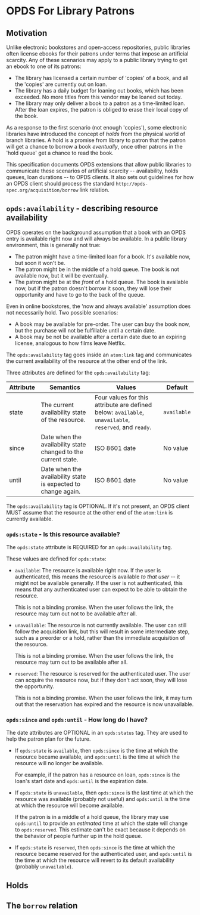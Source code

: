 # OPDS For Library Patrons

## Motivation

Unlike electronic bookstores and open-access repositories, public
libraries often license ebooks for their patrons under terms that
impose an artificial scarcity. Any of these scenarios may apply to a
public library trying to get an ebook to one of its patrons:

* The library has licensed a certain number of 'copies' of a book, and
  all the 'copies' are currently out on loan.
* The library has a daily budget for loaning out books, which has been
  exceeded. No more titles from this vendor may be loaned out today.
* The library may only deliver a book to a patron as a time-limited
  loan. After the loan expires, the patron is obliged to erase their
  local copy of the book.

As a response to the first scenario (not enough 'copies'), some
electronic libraries have introduced the concept of _holds_ from the
physical world of branch libraries. A hold is a promise from library
to patron that the patron will get a chance to borrow a book
_eventually_, once other patrons in the 'hold queue' get a chance to
read the book.

This specification documents OPDS extensions that allow public
libraries to communicate these scenarios of artificial scarcity --
availability, holds queues, loan durations -- to OPDS clients. It also
sets out guidelines for how an OPDS client should process the standard
`http://opds-spec.org/acquisition/borrow` link relation.

## `opds:availability` - describing resource availability

OPDS operates on the background assumption that a book with an OPDS
entry is available right now and will always be available. In a
public library environment, this is generally not true:

* The patron might have a time-limited loan for a book. It's available
  now, but soon it won't be.
* The patron might be in the middle of a hold queue. The book is not
  available now, but it will be eventually.
* The patron might be at the _front_ of a hold queue. The book is
  available now, but if the patron doesn't borrow it soon, they will
  lose their opportunity and have to go to the back of the queue.

Even in online bookstores, the 'now and always available' assumption
does not necessarily hold. Two possible scenarios:

* A book may be available for pre-order. The user can buy the book
  now, but the purchase will not be fulfillable until a certain date.
* A book may be not be available after a certain date due to an
  expiring license, analogous to how films leave Netflix.

The `opds:availability` tag goes inside an `atom:link` tag and
communicates the current availability of the resource at the other end
of the link.

Three attributes are defined for the `opds:availability` tag:

| Attribute | Semantics | Values | Default |
| --------- | --------- | ------ | ------- |
| state     | The current availability state of the resource. | Four values for this attribute are defined below: `available`, `unavailable`, `reserved`, and `ready`. | `available` |
| since     | Date when the availability state changed to the current state. | ISO 8601 date | No value |
| until     | Date when the availability state is expected to change again. | ISO 8601 date | No value |

The `opds:availability` tag is OPTIONAL. If it's not present, an OPDS
client MUST assume that the resource at the other end of the
`atom:link` is currently available.

### `opds:state` - Is this resource available?

The `opds:state` attribute is REQUIRED for an `opds:availability` tag.

These values are defined for `opds:state`:

* `available`: The resource is available right now. If the user is
  authenticated, this means the resource is available _to that user_ -- it
  might not be available generally. If the user is not authenticated,
  this means that any authenticated user can expect to be able to
  obtain the resource.
  
  This is not a binding promise. When the user follows the link, the resource
  may turn out not to be available after all.

* `unavailable`: The resource is not currently available. The user can
  still follow the acquisition link, but this will result in some
  intermediate step, such as a preorder or a hold, rather than the
  immediate acquisition of the resource.
  
  This is not a binding promise. When the user follows the link, the
  resource may turn out to be available after all.

* `reserved`: The resource is reserved for the authenticated user. The user
  can acquire the resource now, but if they don't act soon, they will lose
  the opportunity.
  
  This is not a binding promise. When the user follows the link, it
  may turn out that the reservation has expired and the resource is now
  unavailable.

### `opds:since` and `opds:until` - How long do I have?

The date attributes are OPTIONAL in an `opds:status` tag. They are
used to help the patron plan for the future.

* If `opds:state` is `available`, then `opds:since` is the time at
  which the resource became available, and `opds:until` is the time at
  which the resource will no longer be available.
  
  For example, if the patron has a resource on loan, `opds:since` is the
  loan's start date and `opds:until` is the expiration date.

* If `opds:state` is `unavailable`, then `opds:since` is the last time
  at which the resource was available (probably not useful) and `opds:until`
  is the time at which the resource will become available.
  
  If the patron is in a middle of a hold queue, the library may use
  `opds:until` to provide an _estimated_ time at which the state will
  change to `opds:reserved`. This estimate can't be exact because it
  depends on the behavior of people further up in the hold queue.

* If `opds:state` is `reserved`, then `opds:since` is the time
  at which the resource became reserved for the authenticated user,
  and `opds:until` is the time at which the resource will revert to its
  default availability (probably `unavailable`).





## Holds

## The `borrow` relation
